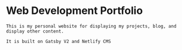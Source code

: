 # Web Development Portfolio
    This is my personal website for displaying my projects, blog, and display other content. 
    
    It is built on Gatsby V2 and Netlify CMS 


